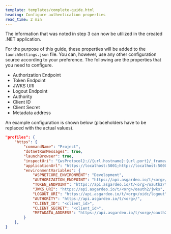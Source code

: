 ```yaml
---
template: templates/complete-guide.html
heading: Configure authentication properties
read_time: 2 min
---
```


The information that was noted in step 3 can now be utilized in the created .NET application.

For the purpose of this guide, these properties will be added to the `launchSettings.json` file. You can, however, use any other configuration source according to your preference. The following are the properties that you need to configure.

- Authorization Endpoint
- Token Endpoint
- JWKS URI
- Logout Endpoint
- Authority
- Client ID
- Client Secret
- Metadata address

An example configuration is shown below (placeholders have to be replaced with the actual values).

```json hl_lines="10-17"
"profiles": {
    "https": {
        "commandName": "Project",
        "dotnetRunMessages": true,
        "launchBrowser": true,
        "inspectUri": "{wsProtocol}://{url.hostname}:{url.port}/_framework/debug/ws-proxy?browser={browserInspectUri}",
        "applicationUrl": "https://localhost:5001;http://localhost:5000",
        "environmentVariables": {
            "ASPNETCORE_ENVIRONMENT": "Development",
            "AUTHORIZATION_ENDPOINT": "https://api.asgardeo.io/t/<org>/oauth2/authorize",
            "TOKEN_ENDPOINT": "https://api.asgardeo.io/t/<org>/oauth2/token",
            "JWKS_URI": "https://api.asgardeo.io/t/<org>/oauth2/jwks",
            "LOGOUT_URI": "https://api.asgardeo.io/t/<org>/oidc/logout",
            "AUTHORITY": "https://api.asgardeo.io/t/<org>/",
            "CLIENT_ID": "<client_id>",
            "CLIENT_SECRET": "<client_id>",
            "METADATA_ADDRESS": "https://api.asgardeo.io/t/<org>/oauth2/token/.well-known/openid-configuration"
        }
    },
}
```